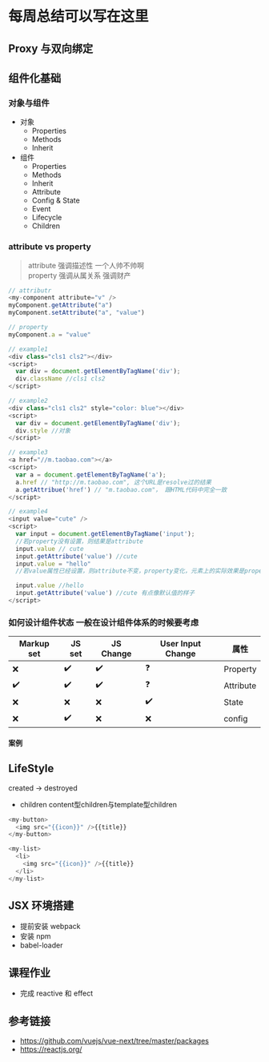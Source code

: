 # 每周总结可以写在这里

## Proxy 与双向绑定

## 组件化基础

### 对象与组件

- 对象
  - Properties
  - Methods
  - Inherit
- 组件
  - Properties
  - Methods
  - Inherit
  - Attribute
  - Config & State
  - Event
  - Lifecycle
  - Children
  
### attribute vs property

> attribute 强调描述性  一个人帅不帅啊  
> property 强调从属关系  强调财产  

```js
// attributr
<my-component attribute="v" />
myComponent.getAttribute("a")
myComponent.setAttribute("a", "value")

// property
myComponent.a = "value"

// example1
<div class="cls1 cls2"></div>
<script>
  var div = document.getElementByTagName('div');
  div.className //cls1 cls2
</script>

// example2
<div class="cls1 cls2" style="color: blue"></div>
<script>
  var div = document.getElementByTagName('div');
  div.style //对象
</script>

// example3
<a href="//m.taobao.com"></a>
<script>
  var a = document.getElementByTagName('a');
  a.href // "http://m.taobao.com", 这个URL是resolve过的结果
  a.getAttribue('href') // "m.taobao.com"， 跟HTML代码中完全一致
</script>

// example4
<input value="cute" />
<script>
  var input = document.getElementByTagName('input');
  //若property没有设置，则结果是attribute
  input.value // cute
  input.getAttribute('value') //cute
  input.value = "hello"
  //若value属性已经设置，则attribute不变，property变化，元素上的实际效果是property优先

  input.value //hello
  input.getAttribute('value') //cute 有点像默认值的样子
</script>
```

### 如何设计组件状态 一般在设计组件体系的时候要考虑

| Markup set | JS set | JS Change | User Input Change | 属性
| ---------- | ------ | --------- | ----------------- |  ----------------
| :x: | :heavy_check_mark: | :heavy_check_mark: |  :question: | Property
| :heavy_check_mark:         | :heavy_check_mark: | :heavy_check_mark: |  :question: | Attribute
| :x: | :x: | :x: | :heavy_check_mark: | State
| :x: | :heavy_check_mark: | :x:  | :x: | config

#### 案例

## LifeStyle

created -> destroyed

- children
content型children与template型children

```js
<my-button>
  <img src="{{icon}}" />{{title}}
</my-button>

<my-list>
  <li>
    <img src="{{icon}}" />{{title}}
  </li>
</my-list>

```

## JSX 环境搭建

- 提前安装 webpack
- 安装 npm
- babel-loader

## 课程作业

- 完成 reactive 和 effect

## 参考链接

- <https://github.com/vuejs/vue-next/tree/master/packages>
- <https://reactjs.org/>
